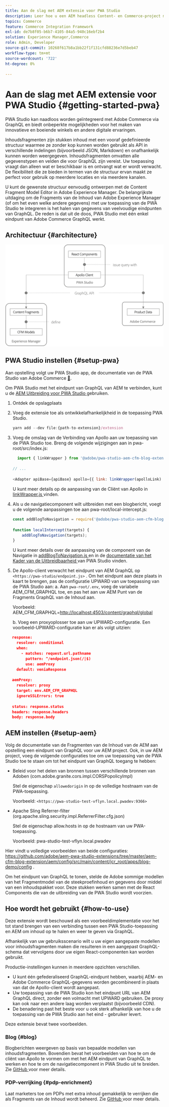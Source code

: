 ```yaml
---
title: Aan de slag met AEM extensie voor PWA Studio
description: Leer hoe u een AEM headless Content- en Commerce-project met PWA Studio kunt implementeren.
topics: Commerce
feature: Commerce Integration Framework
exl-id: de7b8f05-b6b7-4105-84a5-940c16ebf2b4
solution: Experience Manager,Commerce
role: Admin, Developer
source-git-commit: 10268f617b8a1bb22f1f131cfd88236e7d5beb47
workflow-type: tm+mt
source-wordcount: '722'
ht-degree: 0%

---
```


# Aan de slag met AEM extensie voor PWA Studio {#getting-started-pwa}

PWA Studio kan naadloos worden geïntegreerd met Adobe Commerce via GraphQL en biedt onbeperkte mogelijkheden voor het maken van innovatieve en boeiende winkels en andere digitale ervaringen.

Inhoudsfragmenten zijn stukken inhoud met een vooraf gedefinieerde structuur waarmee ze zonder kop kunnen worden gebruikt als API in verschillende indelingen (bijvoorbeeld JSON, Markdown) en onafhankelijk kunnen worden weergegeven. Inhoudsfragmenten omvatten alle gegevenstypen en velden die voor GraphQL zijn vereist. Uw toepassing vraagt dan alleen wat er beschikbaar is en ontvangt wat er wordt verwacht. De flexibiliteit die ze bieden in termen van de structuur ervan maakt ze perfect voor gebruik op meerdere locaties en via meerdere kanalen.

U kunt de gewenste structuur eenvoudig ontwerpen met de Content Fragment Model Editor in Adobe Experience Manager. De belangrijkste uitdaging om de Fragments van de Inhoud van Adobe Experience Manager (of om het even welke andere gegevens) met uw toepassing van de PWA Studio te integreren is het halen van gegevens van veelvoudige eindpunten van GraphQL. De reden is dat uit de doos, PWA Studio met één enkel eindpunt van Adobe Commerce GraphQL werkt.

## Architectuur {#architecture}

![ PWA headless architectuur ](/help/commerce/cif/assets/pwa-studio/PWA-Studio_Architecture.png)

## PWA Studio instellen {#setup-pwa}

Aan opstelling volgt uw PWA Studio app, de documentatie van de PWA Studio van Adobe Commerce [&#128279;](https://developer.adobe.com/commerce/pwa-studio/tutorials/).

Om PWA Studio met het eindpunt van GraphQL van AEM te verbinden, kunt u de [ AEM Uitbreiding voor PWA Studio ](https://github.com/adobe/aem-pwa-studio-extensions) gebruiken.

1. Ontdek de opslagplaats

1. Voeg de extensie toe als ontwikkelafhankelijkheid in de toepassing PWA Studio.

   ```javascript
   yarn add --dev file:{path-to-extension}/extension
   ```

1. Voeg de omslag van de Verbinding van Apollo aan uw toepassing van de PWA Studio toe. Breng de volgende wijzigingen aan in pwa-root/src/index.js:

   ```javascript
     import { linkWrapper } from '@adobe/pwa-studio-aem-cfm-blog-extension';
   
   // ...
   
   <Adapter apiBase={apiBase} apollo={{ link: linkWrapper(apolloLink) }} store={store}>
   ```

   U kunt meer details op de aanpassing van de Cliënt van Apollo in [ linkWrapper.js ](https://github.com/adobe/aem-pwa-studio-extensions/blob/master/aem-cfm-blog-extension/extension/src/linkWrapper.js) vinden.

1. Als u de navigatiecomponent wilt uitbreiden met een blogbericht, voegt u de volgende aanpassingen toe aan pwa-root/local-intercept.js:

   ```javascript
   const addBlogToNavigation = require('@adobe/pwa-studio-aem-cfm-blog-extension/src/addBlogToNavigation');
   
   function localIntercept(targets) {
       addBlogToNavigation(targets);
   }    
   ```

   U kunt meer details over de aanpassing van de component van de Navigatie in [ addBlogToNavigation.js ](https://github.com/adobe/aem-pwa-studio-extensions/blob/master/aem-cfm-blog-extension/extension/src/addBlogToNavigation.js) en in de [ documentatie van het Kader van de Uitbreidbaarheid ](https://developer.adobe.com/commerce/pwa-studio/guides/general-concepts/extensibility/) van PWA Studio vinden.

1. De Apollo-client verwacht het eindpunt van AEM GraphQL op `<https://pwa-studio/endpoint.js>` . Om het eindpunt aan deze plaats in kaart te brengen, pas de configuratie UPWARD van uw toepassing van de PWA Studio aan:
a. Aan `pwa-root/.env`, voeg de variabele AEM_CFM_GRAPHQL toe, en pas het aan uw AEM Punt van de Fragments GraphQL van de Inhoud aan.

   Voorbeeld: AEM_CFM_GRAPHQL=<http://localhost:4503/content/graphql/global>

   b. Voeg een proxyoplosser toe aan uw UPWARD-configuratie. Een voorbeeld-UPWARD-configuratie kan er als volgt uitzien:

```json
   response:
     resolver: conditional
     when:
       - matches: request.url.pathname
         pattern: ^/endpoint.json(/|$)
         use: aemProxy
     default: veniaResponse

   aemProxy:
     resolver: proxy
     target: env.AEM_CFM_GRAPHQL
     ignoreSSLErrors: true

   status: response.status
   headers: response.headers
   body: response.body
```

## AEM instellen {#setup-aem}

Volg de documentatie van de Fragmenten van de Inhoud van de AEM aan opstelling een eindpunt van GraphQL voor uw AEM project. Ook, in uw AEM project, voeg de volgende configuraties toe om uw toepassing van de PWA Studio toe te staan om tot het eindpunt van GraphQL toegang te hebben:

* Beleid voor het delen van bronnen tussen verschillende bronnen van Adoben (com.adobe.granite.cors.impl.CORSPopolicyImpl)

  Stel de eigenschap `allowedorigin` in op de volledige hostnaam van de PWA-toepassing.

  Voorbeeld: `<https://pwa-studio-test-vflyn.local.pwadev:9366>`

* Apache Sling Referrer-filter (org.apache.sling.security.impl.ReferrerFilter.cfg.json)

  Stel de eigenschap allow.hosts in op de hostnaam van uw PWA-toepassing.

  Voorbeeld: pwa-studio-test-vflyn.local.pwadev

Hier vindt u volledige voorbeelden van beide configuraties: <https://github.com/adobe/aem-pwa-studio-extensions/tree/master/aem-cfm-blog-extension/aem/config/src/main/content/jcr_root/apps/blog-demo/config> .

Om het eindpunt van GraphQL te tonen, stelde de Adobe sommige modellen van het Fragmentmodel van de steekproefinhoud en gegevens door middel van een inhoudspakket voor. Deze stukken werken samen met de React Components die van de uitbreiding van de PWA Studio wordt voorzien.

## Hoe wordt het gebruikt {#how-to-use}

Deze extensie wordt beschouwd als een voorbeeldimplementatie voor het tot stand brengen van een verbinding tussen een PWA Studio-toepassing en AEM om inhoud op te halen en weer te geven via GraphQL.

Afhankelijk van uw gebruiksscenario wilt u uw eigen aangepaste modellen voor inhoudsfragmenten maken die resulteren in een aangepast GraphQL-schema dat vervolgens door uw eigen React-componenten kan worden gebruikt.

Productie-instellingen kunnen in meerdere opzichten verschillen.

* U kunt één gefederaliseerd GraphQL-eindpunt hebben, waarbij AEM- en Adobe Commerce GraphQL-gegevens worden gecombineerd in plaats van dat de Apollo-client wordt aangepast.
* Uw toepassing van de PWA Studio kon het eindpunt URL van AEM GraphQL direct, zonder een volmacht met UPWARD gebruiken. De proxy kan ook naar een andere laag worden verplaatst (bijvoorbeeld CDN).
* De benadering past het beste voor u ook sterk afhankelijk van hoe u de toepassing van de PWA Studio aan het eind - gebruiker levert.

Deze extensie bevat twee voorbeelden.

### Blog {#blog}

Blogberichten weergeven op basis van bepaalde modellen van inhoudsfragmenten. Bovendien bevat het voorbeelden van hoe te om de cliënt van Apollo te vormen om met het AEM eindpunt van GraphQL te werken en hoe te om de navigatiecomponent in PWA Studio uit te breiden. Zie [ GitHub ](https://github.com/adobe/aem-pwa-studio-extensions/tree/master/aem-cfm-blog-extension) voor meer details.

### PDP-verrijking {#pdp-enrichment}

Laat marketers toe om PDPs met extra inhoud gemakkelijk te verrijken die als Fragments van de Inhoud wordt beheerd. Zie [ GitHub ](https://github.com/adobe/aem-pwa-studio-extensions/tree/master/aem-cif-product-page-extension) voor meer details.
